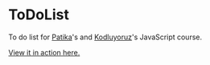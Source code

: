 # ToDoList
To do list for <a href="http://www.patika.dev">Patika</a>'s and <a href="http://www.kodluyoruz.org">Kodluyoruz</a>'s JavaScript course.


<a href="https://furkancnkr.github.io/ToDoList/ToDoList-Js/">View it in action here.</a>



